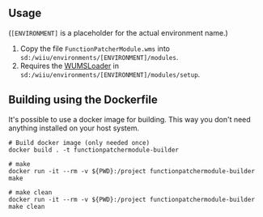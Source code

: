 ## Usage
(`[ENVIRONMENT]` is a placeholder for the actual environment name.)

1. Copy the file `FunctionPatcherModule.wms` into `sd:/wiiu/environments/[ENVIRONMENT]/modules`.  
2. Requires the [WUMSLoader](https://github.com/wiiu-env/WUMSLoader) in `sd:/wiiu/environments/[ENVIRONMENT]/modules/setup`.

## Building using the Dockerfile

It's possible to use a docker image for building. This way you don't need anything installed on your host system.

```
# Build docker image (only needed once)
docker build . -t functionpatchermodule-builder

# make 
docker run -it --rm -v ${PWD}:/project functionpatchermodule-builder make

# make clean
docker run -it --rm -v ${PWD}:/project functionpatchermodule-builder make clean
```